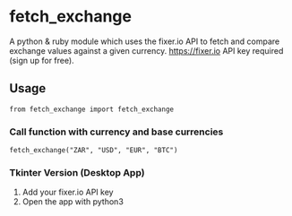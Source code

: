# fetch_exchange

A python & ruby module which uses the fixer.io API to fetch and compare
exchange values against a given currency.
<https://fixer.io> API key required (sign up for free).

## Usage

```python3
from fetch_exchange import fetch_exchange
```

### Call function with currency and base currencies

```python3
fetch_exchange("ZAR", "USD", "EUR", "BTC")
```

### Tkinter Version (Desktop App)

1. Add your fixer.io API key
2. Open the app with python3
